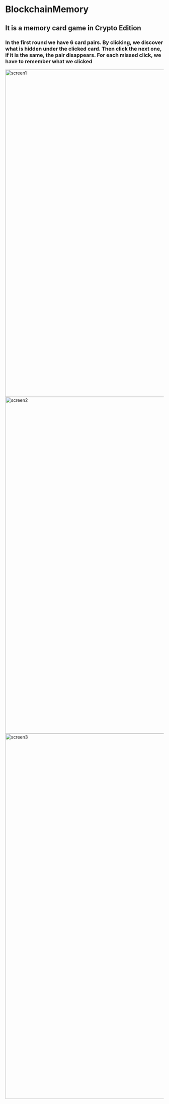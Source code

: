 # BlockchainMemory
<h2>It is a memory card game in Crypto Edition</h2>
<h3>In the first round we have 6 card pairs. By clicking, we discover what is hidden under the clicked card. Then click the next one, if it is the same, the pair disappears. For each missed click, we have to remember what we clicked</h3>
<img width="1036" alt="screen1" src="https://user-images.githubusercontent.com/92649325/196264063-995b7c23-295d-4f0e-be99-4baaaace58ee.png">
<img width="1066" alt="screen2" src="https://user-images.githubusercontent.com/92649325/196264129-3a0236a2-a16b-4f7c-9c44-8453f3af36f1.png">
<img width="1156" alt="screen3" src="https://user-images.githubusercontent.com/92649325/196264142-7963de6a-f746-4870-9adf-d2d8c014101b.png">
